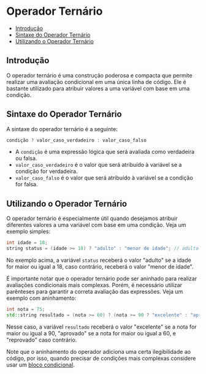 # Operador Ternário

<!-- toc -->
- [Introdução](#introdução)
- [Sintaxe do Operador Ternário](#sintaxe-do-operador-ternário)
- [Utilizando o Operador Ternário](#utilizando-o-operador-ternário)
<!-- toc -->

## Introdução

O operador ternário é uma construção poderosa e compacta que permite realizar uma avaliação condicional em uma única linha de código. Ele é bastante utilizado para atribuir valores a uma variável com base em uma condição.

## Sintaxe do Operador Ternário

A sintaxe do operador ternário é a seguinte:

```cpp
condição ? valor_caso_verdadeiro : valor_caso_falso
```

- A `condição` é uma expressão lógica que será avaliada como verdadeira ou falsa.
- `valor_caso_verdadeiro` é o valor que será atribuído à variável se a condição for verdadeira.
- `valor_caso_falso` é o valor que será atribuído à variável se a condição for falsa.

## Utilizando o Operador Ternário

O operador ternário é especialmente útil quando desejamos atribuir diferentes valores a uma variável com base em uma condição. Veja um exemplo simples:

```cpp
int idade = 18;
string status = (idade >= 18) ? "adulto" : "menor de idade"; // adulto
```

No exemplo acima, a variável `status` receberá o valor "adulto" se a idade for maior ou igual a 18, caso contrário, receberá o valor "menor de idade".

É importante notar que o operador ternário pode ser aninhado para realizar avaliações condicionais mais complexas. Porém, é necessário utilizar parênteses para garantir a correta avaliação das expressões. Veja um exemplo com aninhamento:

```cpp
int nota = 75;
std::string resultado = (nota >= 60) ? (nota >= 90 ? "excelente" : "aprovado") : "reprovado";
```

Nesse caso, a variável `resultado` receberá o valor "excelente" se a nota for maior ou igual a 90, "aprovado" se a nota for maior ou igual a 60, e "reprovado" caso contrário.

Note que o aninhamento do operador adiciona uma certa ilegibilidade ao código, por isso, quando precisar de condições mais complexas considere usar um [bloco condicional](../wiki/selecao_if_else.md).
